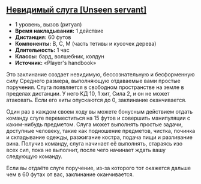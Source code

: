 ## [Невидимый слуга [Unseen servant]](https://dnd.su/spells/184-unseen_servant/)

-   1 уровень, вызов (ритуал)
-   **Время накладывания:** 1 действие
-   **Дистанция:** 60 футов
-   **Компоненты:** В, С, М (часть тетивы и кусочек дерева)
-   **Длительность:** 1 час
-   **Классы:** бард, волшебник, колдун
-   **Источник:** «Player's handbook»

Это заклинание создает невидимую, бессознательную и бесформенную силу Среднего размера, выполняющую отдаваемые вами простые поручения. Слуга появляется в свободном пространстве на земле в пределах дистанции. У него КД 10, 1 хит, Сила 2, и он не может атаковать. Если его хиты опускаются до 0, заклинание оканчивается.

Один раз в каждом своем ходу вы можете бонусным действием отдать команду слуге переместиться на 15 футов и совершить манипуляции с каким-нибудь предметом. Слуга может выполнять простые задачи, доступные человеку, такие как подношение предметов, чистка, починка и складывание одежды, разжигание костра, подача пищи и разливание вина. Получив команду, слуга начинает её выполнять, стараясь изо всех сил, пока не выполнит, после чего начинает ждать вашу следующую команду.

Если вы отдаёте слуге поручение, из-за которого тот окажется дальше чем в 60 футах от вас, заклинание оканчивается.